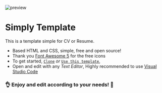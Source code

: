 ![preview](https://github.com/kybo15/cv_simply/blob/master/img/preview.jpg)

# Simply Template
This is a template simple for CV or Resume.

- Based HTML and CSS, simple, free and open source!
- Thank you [Font Awesome 5](https://fontawesome.com/icons?d=gallery) for the free icons
- To get started, [`Clone`](https://github.com/kybo15/cv_simply.git) _or_ [`Use this template`](https://github.com/kybo15/cv-template/generate),
- Open and edit with any _Text Editor_, Highly recommended to use [Visual Studio Code](https://code.visualstudio.com/)
### :ok_hand: Enjoy and edit according to your needs! :sparkling_heart:
